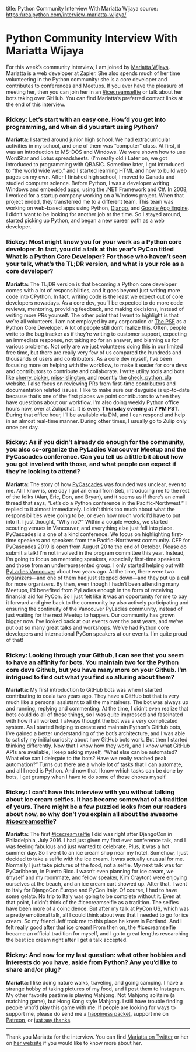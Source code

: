 title: Python Community Interview With Mariatta Wijaya
source: https://realpython.com/interview-mariatta-wijaya/

# Python Community Interview With Mariatta Wijaya

For this week’s community interview, I am joined by [Mariatta Wijaya](https://twitter.com/mariatta).
Mariatta is a web developer at Zapier. She also spends much of her time volunteering in the Python community: she is a core developer and contributes to conferences and Meetups.
If you ever have the pleasure of meeting her, then you can join her in an [\#icecreamselfie](https://mariatta.ca/category/icecreamselfie.html) or talk about her bots taking over GitHub. You can find Mariatta’s preferred contact links at the end of this interview.

### **Rickey:** Let’s start with an easy one. How’d you get into programming, and when did you start using Python?
**Mariatta:** I started around junior high school. We had extracurricular activities in my school, and one of them was “computer” class. At first, it was an introduction to MS-DOS and Windows. We were shown how to use WordStar and Lotus spreadsheets. (I’m really old.)
Later on, we got introduced to programming with QBASIC. Sometime later, I got introduced to “the world wide web,” and I started learning HTML and how to build web pages on my own. After I finished high school, I moved to Canada and studied computer science.
Before Python, I was a developer writing Windows and embedded apps, using the .NET Framework and C#. In 2008, I worked for a startup company working on a Windows project. When that project ended, they transferred me to a different team.
This team was working on web-based apps using Python, [Django](https://realpython.com/tutorials/django/), and [Google App Engine](https://realpython.com/python-web-applications/#google-app-engine). I didn’t want to be looking for another job at the time. So I stayed around, started picking up Python, and began a new career path as a web developer.

### **Rickey:** Most might know you for your work as a Python core developer. In fact, you did a talk at this year’s PyCon titled [What is a Python Core Developer?](https://www.youtube.com/watch?v=hhj7eb6TrtI) For those who haven’t seen your talk, what’s the TL;DR version, and what is your role as a core developer?
**Mariatta:** The TL;DR version is that becoming a Python core developer comes with a lot of responsibilities, and it goes beyond just writing more code into CPython. In fact, writing code is the least we expect out of core developers nowadays. As a core dev, you’ll be expected to do more code reviews, mentoring, providing feedback, and making decisions, instead of writing more PRs yourself.
The other point that I want to highlight is that we’re all volunteers. I am not employed by any corporation or [The PSF](https://www.python.org/psf-landing/) as a Python Core Developer. A lot of people still don’t realize this. Often, people write to the bug tracker as if they’re writing to customer support, expecting an immediate response, not taking no for an answer, and blaming us for various problems. Not only are we just volunteers doing this in our limited free time, but there are really very few of us compared the hundreds and thousands of users and contributors.
As a core dev myself, I’ve been focusing more on helping with the workflow, to make it easier for core devs and contributors to contribute and collaborate. I write utility tools and bots like [cherry_picker](https://pypi.org/project/cherry-picker/), [miss-islington](https://github.com/python/miss-islington), and recently the [check_python_cla](https://check-python-cla.herokuapp.com/) website.
I also focus on reviewing PRs from first-time contributors and documentation related issues. I like to make sure our devguide is up-to-date because that’s one of the first places we point contributors to when they have questions about our workflow.
I’m also doing weekly Python office hours now, over at Zulipchat. It is every **Thursday evening at 7 PM PST**. During that office hour, I’ll be available via DM, and I can respond and help in an almost real-time manner. During other times, I usually go to Zulip only once per day.

### **Rickey:** As if you didn’t already do enough for the community, you also co-organize the PyLadies Vancouver Meetup and the PyCascades conference. Can you tell us a little bit about how you got involved with those, and what people can expect if they’re looking to attend?
**Mariatta:** The story of how [PyCascades](https://2019.pycascades.com/) was founded was unclear, even to me. All I know is, one day I got an email from Seb, introducing me to the rest of the folks (Alan, Eric, Don, and Bryan), and it seems as if there’s an email thread that says, “Let’s do a Python conference in the Pacific-Northwest.”
I replied to it almost immediately. I didn’t think too much about what the responsibilities were going to be, or even how much work I’d have to put into it. I just thought, “Why not?” Within a couple weeks, we started scouting venues in Vancouver, and everything else just fell into place.
PyCascades is a one of a kind conference. We focus on highlighting first-time speakers and speakers from the Pacific-Northwest community. CFP for PyCascades 2019 is open from August 20 to the end of October. Please do submit a talk! I’m not involved in the program committee this year. Instead, I’m going to focus on mentoring speakers, especially first-time speakers and those from an underrepresented group.
I only started helping out with [PyLadies Vancouver](http://www.pyladies.com/locations/vancouver/) about two years ago. At the time, there were two organizers—and one of them had just stepped down—and they put up a call for more organizers. By then, even though I hadn’t been attending many Meetups, I’d benefited from PyLadies enough in the form of receiving financial aid for PyCon. So I just felt like it was an opportunity for me to pay it forward and give back to the community by also actively participating and ensuring the continuity of the Vancouver PyLadies community, instead of just waiting for the next Meetup to happen.
Our community has grown bigger now. I’ve looked back at our events over the past years, and we’ve put out so many great talks and workshops. We’ve had Python core developers and international PyCon speakers at our events. I’m quite proud of that!

### **Rickey:** Looking through your Github, I can see that you seem to have an affinity for bots. You maintain two for the Python core devs Github, but you have many more on your Github. I’m intrigued to find out what you find so alluring about them?
**Mariatta:** My first introduction to GitHub bots was when I started contributing to coala two years ago. They have a GitHub bot that is very much like a personal assistant to all the maintainers. The bot was always up and running, replying and commenting. At the time, I didn’t even realize that bots could do all of those things, so I was quite impressed and fascinated with how it all worked. I always thought the bot was a very complicated system.
As I started helping to create and maintain Python’s GitHub bots, I’ve gained a better understanding of the bot’s architecture, and I was able to satisfy my initial curiosity about how GitHub bots work.
But then I started thinking differently. Now that I know how they work, and I know what GitHub APIs are available, I keep asking myself, “What else can be automated? What else can I delegate to the bots? Have we really reached peak automation?” Turns out there are a whole lot of tasks that I can automate, and all I need is Python. And now that I know which tasks can be done by bots, I get grumpy when I have to do some of those chores myself.

### **Rickey:** I can’t have this interview with you without talking about ice cream selfies. It has become somewhat of a tradition of yours. There might be a few puzzled looks from our readers about now, so why don’t you explain all about the awesome [\#icecreamselfie](https://mariatta.ca/category/icecreamselfie.html)?
**Mariatta:** The first [\#icecreamselfie](https://mariatta.ca/category/icecreamselfie.html) I did was right after DjangoCon in Philadelphia, July 2016. I had just given my first ever conference talk, and I was feeling fabulous and just wanted to celebrate. Plus, it was a hot summer day. So I went to an ice cream shop near my hotel. Somehow, I just decided to take a selfie with the ice cream. It was actually unusual for me. Normally I just take pictures of the food, not a selfie.
My next talk was for PyCaribbean, in Puerto Rico. I wasn’t even planning for ice cream, we (myself and my roommate, and fellow speaker, Kim Crayton) were enjoying ourselves at the beach, and an ice cream cart showed up.
After that, I went to Italy for DjangoCon Europe and PyCon Italy. Of course, I had to have some gelato. No trip to Italy was going to be complete without it. Even at that point, I didn’t think of the #icecreamselfie as a tradition. The selfies have been more of a coincidence.
But after my talk at PyCon US, which was a pretty emotional talk, all I could think about was that I needed to go for ice cream. So my friend Jeff took me to this place he knew in Portland. And I felt really good after that ice cream! From then on, the #icecreamselfie became an official tradition for myself, and I go to great lengths researching the best ice cream right after I get a talk accepted.

### **Rickey:** And now for my last question: what other hobbies and interests do you have, aside from Python? Any you’d like to share and/or plug?
**Mariatta:** I like doing nature walks, traveling, and going camping. I have a strange hobby of taking pictures of my food, and I post them to Instagram. My other favorite pastime is playing Mahjong. Not Mahjong solitaire (a matching game), but Hong Kong style Mahjong. I still have trouble finding people who’d play this game with me.
If people are looking for ways to support me, please do send me a [happiness packet](https://www.happinesspackets.io/), support me on [Patreon](https://www.patreon.com/Mariatta), or [just say thanks](https://saythanks.io/to/Mariatta).

----

Thank you Mariatta for the interview. You can find [Mariatta on Twitter](https://twitter.com/mariatta) or her on [her website](https://mariatta.ca/) if you would like to know more about her.
